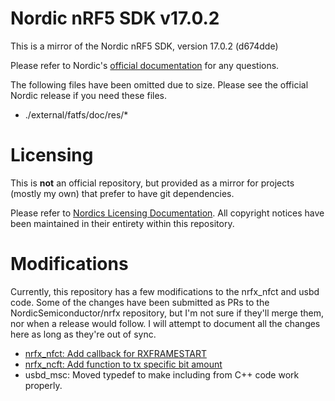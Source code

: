 # Nordic nRF5 SDK v17.0.2

This is a mirror of the Nordic nRF5 SDK, version 17.0.2 (d674dde)

Please refer to Nordic's [official documentation](https://www.nordicsemi.com/Software-and-tools/Software/nRF5-SDK) for any questions.

The following files have been omitted due to size. Please see the official Nordic release if you need these files.

* ./external/fatfs/doc/res/*

# Licensing

This is **not** an official repository, but provided as a mirror for projects (mostly my own) that prefer to have git dependencies.

Please refer to [Nordics Licensing Documentation](./documentation/licenses.txt). All copyright notices have been maintained in their entirety within this repository.

# Modifications

Currently, this repository has a few modifications to the nrfx_nfct and usbd code. Some of the changes have been submitted as PRs to the NordicSemiconductor/nrfx repository, but I'm not sure if they'll merge them, nor when a release would follow. I will attempt to document all the changes here as long as they're out of sync.

* [nrfx_nfct: Add callback for RXFRAMESTART](https://github.com/NordicSemiconductor/nrfx/pull/78)
* [nrfx_ncft: Add function to tx specific bit amount](https://github.com/NordicSemiconductor/nrfx/pull/79)
* usbd_msc: Moved typedef to make including from C++ code work properly.
